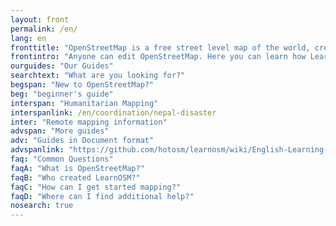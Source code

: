 ```yaml
---
layout: front
permalink: /en/
lang: en
fronttitle: "OpenStreetMap is a free street level map of the world, created by an ever growing community of mappers."
frontintro: "Anyone can edit OpenStreetMap. Here you can learn how LearnOSM provides easy to understand, step-by-step guides for you to get started with contributing to OpenStreetMap and using OpenStreetMap and using OpenStreetMap data. If you are interested in running an OpenStreetMap workshop, check out the LearnOSM trainer resources."
ourguides: "Our Guides"
searchtext: "What are you looking for?"
begspan: "New to OpenStreetMap?"
beg: "beginner's guide"
interspan: "Humanitarian Mapping"
interspanlink: /en/coordination/nepal-disaster
inter: "Remote mapping information"
advspan: "More guides"
adv: "Guides in Document format"
advspanlink: "https://github.com/hotosm/learnosm/wiki/English-Learning-Guides/"
faq: "Common Questions"
faqA: "What is OpenStreetMap?"
faqB: "Who created LearnOSM?"
faqC: "How can I get started mapping?"
faqD: "Where can I find additional help?"
nosearch: true
---
```

